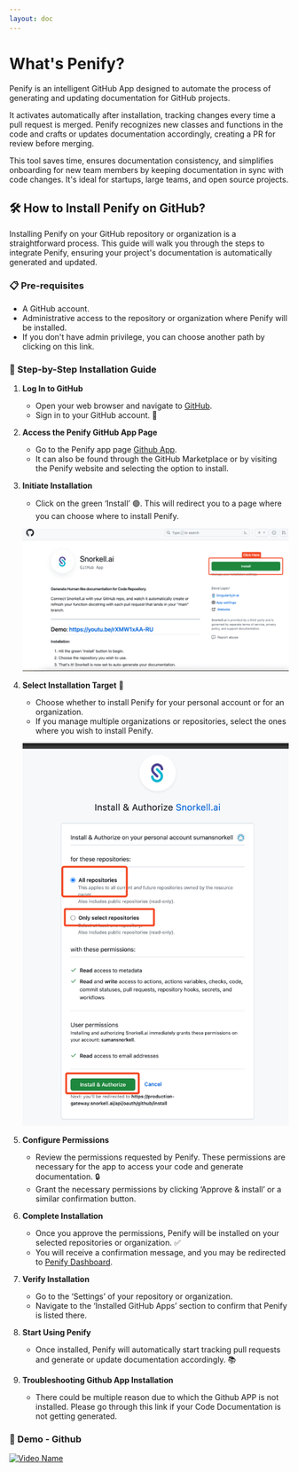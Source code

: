```yaml
---
layout: doc
---
```


# What's Penify?

Penify is an intelligent GitHub App designed to automate the process of generating and updating documentation for GitHub projects. 

It activates automatically after installation, tracking changes every time a pull request is merged. Penify recognizes new classes and functions in the code and crafts or updates documentation accordingly, creating a PR for review before merging.

This tool saves time, ensures documentation consistency, and simplifies onboarding for new team members by keeping documentation in sync with code changes. It's ideal for startups, large teams, and open source projects.

## 🛠️ How to Install Penify on GitHub?

Installing Penify on your GitHub repository or organization is a straightforward process. This guide will walk you through the steps to integrate Penify, ensuring your project's documentation is automatically generated and updated.

### 📋 Pre-requisites

- A GitHub account.
- Administrative access to the repository or organization where Penify will be installed.
- If you don't have admin privilege, you can choose another path by clicking on this link.

### 🧭 Step-by-Step Installation Guide

1. **Log In to GitHub**
   - Open your web browser and navigate to [GitHub](https://github.com/).
   - Sign in to your GitHub account. 🔑

2. **Access the Penify GitHub App Page**
   - Go to the Penify app page [Github App](https://github.com/apps/penify-dev).
   - It can also be found through the GitHub Marketplace or by visiting the Penify website and selecting the option to install.

3. **Initiate Installation**
   - Click on the green ‘Install’ 🟢. This will redirect you to a page where you can choose where to install Penify.
  
    ![Snorkel AI Installation](../public/images/github-app-install.png)

4. **Select Installation Target** 🏢
   - Choose whether to install Penify for your personal account or for an organization.  
   - If you manage multiple organizations or repositories, select the ones where you wish to install Penify.

    ![Snorkel AI Installation](../public/images/install-authorize.png)

5. **Configure Permissions**
   - Review the permissions requested by Penify. These permissions are necessary for the app to access your code and generate documentation. 🔒
   - Grant the necessary permissions by clicking ‘Approve & install’ or a similar confirmation button.

6. **Complete Installation**
   - Once you approve the permissions, Penify will be installed on your selected repositories or organization. ✅
   - You will receive a confirmation message, and you may be redirected to [Penify Dashboard](https://dashboard.penify.ai/).

7. **Verify Installation**
   - Go to the ‘Settings’ of your repository or organization.
   - Navigate to the ‘Installed GitHub Apps’ section to confirm that Penify is listed there.

8. **Start Using Penify**
   - Once installed, Penify will automatically start tracking pull requests and generate or update documentation accordingly. 📚

9. **Troubleshooting Github App Installation**
    - There could be multiple reason due to which the Github APP is not installed. Please go through this link if your Code Documentation is not getting generated. 

### 🎥 Demo - Github

[![Video Name](https://img.youtube.com/vi/rXMW1xAA-RU/maxresdefault.jpg)](https://www.youtube.com/watch?v=rXMW1xAA-RU)